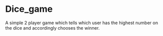 # Dice_game
A simple 2 player game which tells which user has the highest number on the dice and accordingly chooses the winner.
